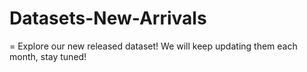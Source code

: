 # Datasets-New-Arrivals

=
Explore our new released dataset! We will keep updating them each month, stay tuned!
